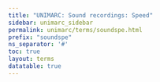 ```yaml
---
title: "UNIMARC: Sound recordings: Speed"
sidebar: unimarc_sidebar
permalink: unimarc/terms/soundspe.html
prefix: "soundspe"
ns_separator: '#'
toc: true
layout: terms
datatable: true
---
```

